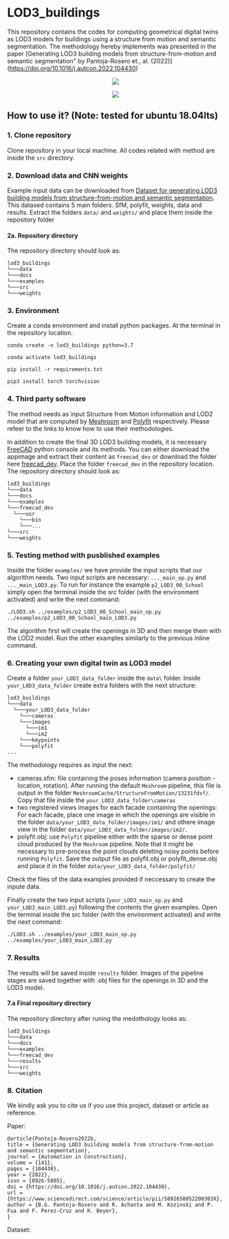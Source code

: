 # LOD3_buildings
This repository contains the codes for computing geometrical digital twins as LOD3 models for buildings using a structure from motion and semantic segmentation. The methodology hereby implements was presented in the paper [Generating LOD3 building models from structure-from-motion and semantic segmentation" by Pantoja-Rosero et., al. (2022)] (https://doi.org/10.1016/j.autcon.2022.104430)

<p align="center">
  <img src=docs/images/lod3_01.png>
</p>


<p align="center">
  <img src=docs/images/lod3_02.png>
</p>


## How to use it? (Note: tested for ubuntu 18.04lts)

### 1. Clone repository

Clone repository in your local machine. All codes related with method are inside the `src` directory.

### 2. Download data and CNN weights

Example input data can be downloaded from [Dataset for generating LOD3 building models from structure-from-motion and semantic segmentation](https://doi.org/10.5281/zenodo.6651663). This datased contains 5 main folders. SfM, polyfit, weights, data and results. Extract the folders `data/` and `weights/` and place them inside the repository folder

#### 2a. Repository directory

The repository directory should look as:

```
lod3_buildings
└───data
└───docs
└───examples
└───src
└───weights
```

### 3. Environment

Create a conda environment and install python packages. At the terminal in the repository location.

`conda create -n lod3_buildings python=3.7`

`conda activate lod3_buildings`

`pip install -r requirements.txt`

`pip3 install torch torchvision`

### 4. Third party software

The method needs as input Structure from Motion information and LOD2 model that are computed by [Meshroom](https://github.com/alicevision/meshroom) and [Polyfit](https://github.com/LiangliangNan/PolyFit) respectively. Please refeer to the links to know how to use their methodologies.

In addition to create the final 3D LOD3 building models, it is necessary [FreeCAD](https://www.freecadweb.org/downloads.php) python console and its methods. You can either download the appimage and extract their content as `freecad_dev` or download the folder here [freecad_dev](https://drive.google.com/file/d/1LvjPHkhyo_gdBkCyHqN6uEqLqCGaB3vG/view?usp=sharing). Place the folder `freecad_dev` in the repository location. The repository directory should look as:

```
lod3_buildings
└───data
└───docs
└───examples
└───freecad_dev
  └───usr
    └───bin
    └───...
└───src
└───weights
```

### 5. Testing method with pusblished examples

Inside the folder `examples/` we have provide the input scripts that our algorithm needs. Two input scripts are necessary: `..._main_op.py` and `..._main_LOD3.py`. To run for instance the example `p2_LOD3_00_School` simply open the terminal inside the src folder (with the environment activated) and write the next command:

`./LOD3.sh ../examples/p2_LOD3_00_School_main_op.py ../examples/p2_LOD3_00_School_main_LOD3.py`

The algorithm first will create the openings in 3D and then merge them with the LOD2 model. Run the other examples similarly to the previous inline command.

### 6. Creating your own digital twin as LOD3 model

Create a folder `your_LOD3_data_folder` inside the `data\` folder. Inside `your_LOD3_data_folder` create extra folders with the next structure:
```
lod3_buildings
└───data
  └───your_LOD3_data_folder
    └───cameras
    └───images
      └───im1
      └───im2
    └───keypoints
    └───polyfit      
...
```

The methodology requires as input the next:

- cameras.sfm: file containing the poses information (camera position - location, rotation). After running the default `Meshroom` pipeline, this file is output in the folder `MeshroomCache/StructureFromMotion/13231fdsf/`. Copy that file inside the `your_LOD3_data_folder\cameras`
- two registered views images for each facade containing the openings: For each facade, place one image in which the openings are visible in the folder `data/your_LOD3_data_folder/images/im1/` and othere image view in the folder `data/your_LOD3_data_folder/images/im2/`.
- polyfit.obj: use `Polyfit` pipeline either with the sparse or dense point cloud produced by the `Meshroom` pipeline. Note that it might be necessary to pre-process the point clouds deleting noisy points before running `Polyfit`. Save the output file as polyfit.obj or polyfit_dense.obj and place it in the folder `data/your_LOD3_data_folder/polyfit/`

Check the files of the data examples provided if neccessary to create the inpute data.

Finally create the two input scripts (`your_LOD3_main_op.py` and `your_LOD3_main_LOD3.py`) following the contents the given examples. Open the terminal inside the src folder (with the environment activated) and write the next command:

`./LOD3.sh ../examples/your_LOD3_main_op.py ../examples/your_LOD3_main_LOD3.py`


### 7. Results

The results will be saved inside `results` folder. Images of the pipeline stages are saved together with .obj files for the openings in 3D and the LOD3 model.

#### 7.a Final repository directory

The repository directory after runing the medothology looks as:

```
lod3_buildings
└───data
└───docs
└───examples
└───freecad_dev
└───results
└───src
└───weights
```

### 8. Citation

We kindly ask you to cite us if you use this project, dataset or article as reference.

Paper:
```
@article{Pantoja-Rosero2022b,
title = {Generating LOD3 building models from structure-from-motion and semantic segmentation},
journal = {Automation in Construction},
volume = {141},
pages = {104430},
year = {2022},
issn = {0926-5805},
doi = {https://doi.org/10.1016/j.autcon.2022.104430},
url = {https://www.sciencedirect.com/science/article/pii/S092658052200303X},
author = {B.G. Pantoja-Rosero and R. Achanta and M. Kozinski and P. Fua and F. Perez-Cruz and K. Beyer},
}
```
Dataset:

